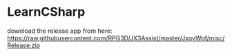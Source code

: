 # LearnCSharp
download the release app from here:
https://raw.githubusercontent.com/RPG3D/JX3Assist/master/JxqyWpf/misc/Release.zip
